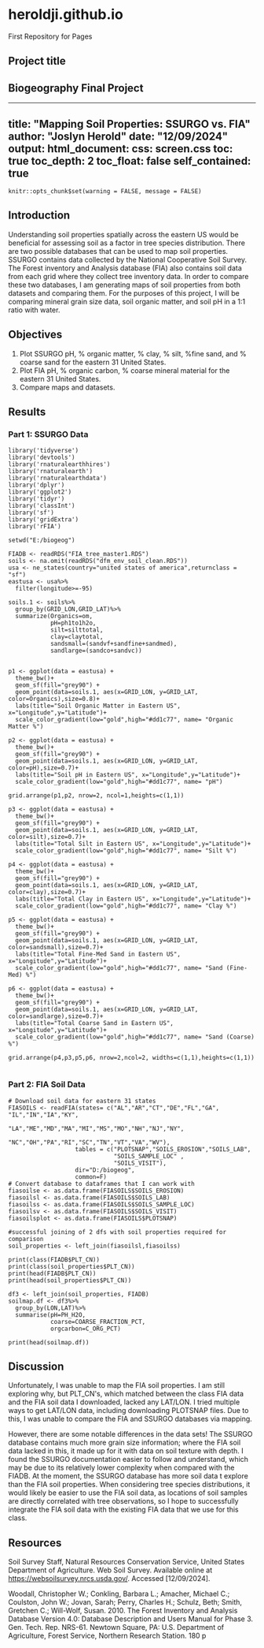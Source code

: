 # heroldji.github.io
First Repository for Pages
## Project title
## Biogeography Final Project
---
title: "Mapping Soil Properties: SSURGO vs. FIA"
author: "Joslyn Herold"
date: "12/09/2024"
output:
  html_document:
    css: screen.css
    toc: true
    toc_depth: 2
    toc_float: false
    self_contained: true
---

```{r setup, include=FALSE}
knitr::opts_chunk$set(warning = FALSE, message = FALSE)
```

## Introduction

Understanding soil properties spatially across the eastern US would be beneficial for assessing soil as a factor in tree species distribution. There are two possible databases that can be used to map soil properties. SSURGO contains data collected by the National Cooperative Soil Survey. The Forest inventory and Analysis database (FIA) also contains soil data from each grid where they collect tree inventory data. In order to compare these two databases, I am generating maps of soil properties from both datasets and comparing them. For the purposes of this project, I will be comparing mineral grain size data, soil organic matter, and soil pH in a 1:1 ratio with water.

## Objectives

1.  Plot SSURGO pH, % organic matter, % clay, % silt, %fine sand, and % coarse sand for the eastern 31 United States.
2.  Plot FIA pH, % organic carbon, % coarse mineral material for the eastern 31 United States.
3.  Compare maps and datasets.

## Results

### Part 1: SSURGO Data

```{r, echo=TRUE,results='hide',fig.keep='all'}
library('tidyverse')
library('devtools')
library('rnaturalearthhires')
library('rnaturalearth')
library('rnaturalearthdata')
library('dplyr')
library('ggplot2')
library('tidyr')
library('classInt')
library('sf')
library('gridExtra')
library('rFIA')

setwd("E:/biogeog")

FIADB <- readRDS("FIA_tree_master1.RDS")
soils <- na.omit(readRDS("dfm_env_soil_clean.RDS"))
usa <- ne_states(country="united states of america",returnclass = "sf")
eastusa <- usa%>%
  filter(longitude>=-95)

soils.1 <- soils%>%
  group_by(GRID_LON,GRID_LAT)%>%
  summarize(Organics=om,
            pH=ph1to1h2o,
            silt=silttotal,
            clay=claytotal,
            sandsmall=(sandvf+sandfine+sandmed),
            sandlarge=(sandco+sandvc))


p1 <- ggplot(data = eastusa) +
  theme_bw()+
  geom_sf(fill="grey90") +
  geom_point(data=soils.1, aes(x=GRID_LON, y=GRID_LAT, color=Organics),size=0.8)+
  labs(title="Soil Organic Matter in Eastern US", x="Longitude",y="Latitude")+
  scale_color_gradient(low="gold",high="#dd1c77", name= "Organic Matter %")

p2 <- ggplot(data = eastusa) +
  theme_bw()+
  geom_sf(fill="grey90") +
  geom_point(data=soils.1, aes(x=GRID_LON, y=GRID_LAT, color=pH),size=0.7)+
  labs(title="Soil pH in Eastern US", x="Longitude",y="Latitude")+
  scale_color_gradient(low="gold",high="#dd1c77", name= "pH")

grid.arrange(p1,p2, nrow=2, ncol=1,heights=c(1,1))

p3 <- ggplot(data = eastusa) +
  theme_bw()+
  geom_sf(fill="grey90") +
  geom_point(data=soils.1, aes(x=GRID_LON, y=GRID_LAT, color=silt),size=0.7)+
  labs(title="Total Silt in Eastern US", x="Longitude",y="Latitude")+
  scale_color_gradient(low="gold",high="#dd1c77", name= "Silt %")

p4 <- ggplot(data = eastusa) +
  theme_bw()+
  geom_sf(fill="grey90") +
  geom_point(data=soils.1, aes(x=GRID_LON, y=GRID_LAT, color=clay),size=0.7)+
  labs(title="Total Clay in Eastern US", x="Longitude",y="Latitude")+
  scale_color_gradient(low="gold",high="#dd1c77", name= "Clay %")

p5 <- ggplot(data = eastusa) +
  theme_bw()+
  geom_sf(fill="grey90") +
  geom_point(data=soils.1, aes(x=GRID_LON, y=GRID_LAT, color=sandsmall),size=0.7)+
  labs(title="Total Fine-Med Sand in Eastern US", x="Longitude",y="Latitude")+
  scale_color_gradient(low="gold",high="#dd1c77", name= "Sand (Fine-Med) %")

p6 <- ggplot(data = eastusa) +
  theme_bw()+
  geom_sf(fill="grey90") +
  geom_point(data=soils.1, aes(x=GRID_LON, y=GRID_LAT, color=sandlarge),size=0.7)+
  labs(title="Total Coarse Sand in Eastern US", x="Longitude",y="Latitude")+
  scale_color_gradient(low="gold",high="#dd1c77", name= "Sand (Coarse) %")

grid.arrange(p4,p3,p5,p6, nrow=2,ncol=2, widths=c(1,1),heights=c(1,1))


```

### Part 2: FIA Soil Data

```{r, echo=TRUE, results='hide'}
# Download soil data for eastern 31 states
FIASOILS <- readFIA(states= c("AL","AR","CT","DE","FL","GA", "IL","IN","IA","KY",
                             "LA","ME","MD","MA","MI","MS","MO","NH","NJ","NY",
                             "NC","OH","PA","RI","SC","TN","VT","VA","WV"),
                   tables = c("PLOTSNAP","SOILS_EROSION","SOILS_LAB",
                              "SOILS_SAMPLE_LOC" ,
                              "SOILS_VISIT"),
                   dir="D:/biogeog",
                   common=F)
# Convert database to dataframes that I can work with
fiasoilse <- as.data.frame(FIASOILS$SOILS_EROSION)
fiasoilsl <- as.data.frame(FIASOILS$SOILS_LAB)
fiasoilss <- as.data.frame(FIASOILS$SOILS_SAMPLE_LOC)
fiasoilsv <- as.data.frame(FIASOILS$SOILS_VISIT)
fiasoilsplot <- as.data.frame(FIASOILS$PLOTSNAP)

#successful joining of 2 dfs with soil properties required for comparison
soil_properties <- left_join(fiasoilsl,fiasoilss)

print(class(FIADB$PLT_CN))
print(class(soil_properties$PLT_CN))
print(head(FIADB$PLT_CN))
print(head(soil_properties$PLT_CN))

df3 <- left_join(soil_properties, FIADB)
soilmap.df <- df3%>% 
  group_by(LON,LAT)%>%
  summarise(pH=PH_H2O,
            coarse=COARSE_FRACTION_PCT,
            orgcarbon=C_ORG_PCT)

print(head(soilmap.df))

```
## Discussion

Unfortunately, I was unable to map the FIA soil properties. I am still exploring why, but PLT_CN's, which matched between the class FIA data and the FIA soil data I downloaded, lacked any LAT/LON. I tried multiple ways to get LAT/LON data, including downloading PLOTSNAP files. Due to this, I was unable to compare the FIA and SSURGO databases via mapping.

However, there are some notable differences in the data sets! The SSURGO database contains much more grain size information; where the FIA soil data lacked in this, it made up for it with data on soil texture with depth. I found the SSURGO documentation easier to follow and understand, which may be due to its relatively lower complexity when compared with the FIADB. At the moment, the SSURGO database has more soil data t explore than the FIA soil properties. When considering tree species distributions, it would likely be easier to use the FIA soil data, as locations of soil samples are directly correlated with tree observations, so I hope to successfully integrate the FIA soil data with the existing FIA data that we use for this class.

## Resources

Soil Survey Staff, Natural Resources Conservation Service, United States Department of Agriculture. Web Soil Survey. Available online at <https://websoilsurvey.nrcs.usda.gov/>. Accessed [12/09/2024].

Woodall, Christopher W.; Conkling, Barbara L.; Amacher, Michael C.; Coulston, John W.; Jovan, Sarah; Perry, Charles H.; Schulz, Beth; Smith, Gretchen C.; Will-Wolf, Susan. 2010. The Forest Inventory and Analysis Database Version 4.0: Database Description and Users Manual for Phase 3. Gen. Tech. Rep. NRS-61. Newtown Square, PA: U.S. Department of Agriculture, Forest Service, Northern Research Station. 180 p

